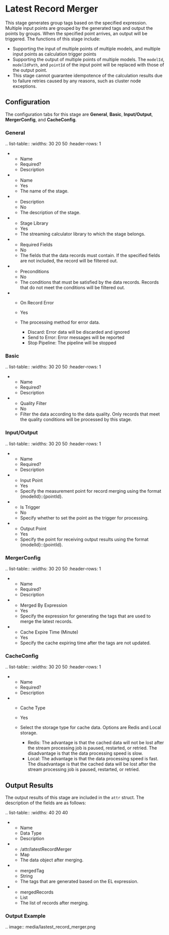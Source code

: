 # Latest Record Merger

This stage generates group tags based on the specified expression. Multiple input points are grouped by the generated tags and output the points by groups. When the specified point arrives, an output will be triggered. The functions of this stage include:

- Supporting the input of multiple points of multiple models, and multiple input points as calculation trigger points
- Supporting the output of multiple points of multiple models. The `modelId`, `modelIdPath`, and `pointId` of the input point will be replaced with those of the output point.
- This stage cannot guarantee idempotence of the calculation results due to failure retries caused by any reasons, such as cluster node exceptions.


## Configuration

The configuration tabs for this stage are **General**, **Basic**, **Input/Output**, **MergerConfig**, and **CacheConfig**.

### General

.. list-table::
   :widths: 30 20 50
   :header-rows: 1

   * - Name
     - Required?
     - Description
   * - Name
     - Yes
     - The name of the stage.
   * - Description
     - No
     - The description of the stage.
   * - Stage Library
     - Yes
     - The streaming calculator library to which the stage belongs.
   * - Required Fields
     - No
     - The fields that the data records must contain. If the specified fields are not included, the record will be filtered out.
   * - Preconditions
     - No
     - The conditions that must be satisfied by the data records. Records that do not meet the conditions will be filtered out.
   * - On Record Error
     - Yes
     - The processing method for error data.

       + Discard: Error data will be discarded and ignored
       + Send to Error: Error messages will be reported
       + Stop Pipeline: The pipeline will be stopped

### Basic

.. list-table::
   :widths: 30 20 50
   :header-rows: 1

   * - Name
     - Required?
     - Description
   * - Quality Filter
     - No
     - Filter the data according to the data quality. Only records that meet the quality conditions will be processed by this stage.

### Input/Output

.. list-table::
   :widths: 30 20 50
   :header-rows: 1

   * - Name
     - Required?
     - Description
   * - Input Point
     - Yes
     - Specify the measurement point for record merging using the format {modelId}::{pointId}.
   * - Is Trigger
     - No
     - Specify whether to set the point as the trigger for processing.
   * - Output Point
     - Yes
     - Specify the point for receiving output results using the format {modelId}::{pointId}.

### MergerConfig

.. list-table::
   :widths: 30 20 50
   :header-rows: 1

   * - Name
     - Required?
     - Description
   * - Merged By Expression
     - Yes
     - Specify the expression for generating the tags that are used to merge the latest records.
   * - Cache Expire Time (Minute)
     - Yes
     - Specify the cache expiring time after the tags are not updated.

### CacheConfig

.. list-table::
   :widths: 30 20 50
   :header-rows: 1

   * - Name
     - Required?
     - Description
   * - Cache Type
     - Yes
     - Select the storage type for cache data. Options are Redis and Local storage.

       + Redis: The advantage is that the cached data will not be lost after the stream processing job is paused, restarted, or retried. The disadvantage is that the data processing speed is slow.
       + Local: The advantage is that the data processing speed is fast. The disadvantage is that the cached data will be lost after the stream processing job is paused, restarted, or retried.

## Output Results

The output results of this stage are included in the `attr` struct. The description of the fields are as follows:

.. list-table::
   :widths: 40 20 40

   * - Name
     - Data Type
     - Description
   * - /attr/latestRecordMerger
     - Map
     - The data object after merging.
   * - mergedTag
     - String
     - The tags that are generated based on the EL expression.
   * - mergedRecords
     - List
     - The list of records after merging.


### Output Example

.. image:: media/lastest_record_merger.png

<!--end-->
